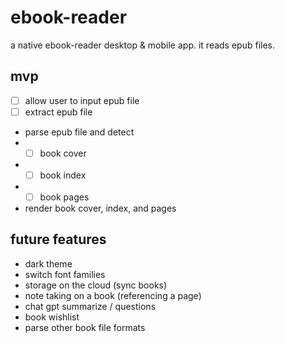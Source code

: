 # ebook-reader
a native ebook-reader desktop & mobile app.
it reads epub files.

## mvp
- [ ] allow user to input epub file
- [ ] extract epub file
- parse epub file and detect
- - [ ] book cover
- - [ ] book index
- - [ ] book pages 
- render book cover, index, and pages

## future features
- dark theme
- switch font families
- storage on the cloud (sync books)
- note taking on a book (referencing a page)
- chat gpt summarize / questions
- book wishlist
- parse other book file formats
